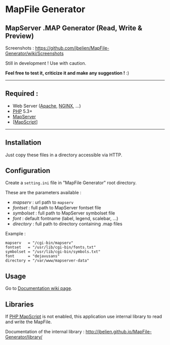 # MapFile Generator
## MapServer .MAP Generator (Read, Write & Preview)

Screenshots : <https://github.com/jbelien/MapFile-Generator/wiki/Screenshots>

Still in development ! Use with caution.

**Feel free to test it, criticize it and make any suggestion !** :)

--------------------------------------------------

## Required :

* Web Server ([Apache](http://httpd.apache.org/), [NGINX](http://nginx.org/), ...)
* [PHP](http://php.net/) 5.3+
* [MapServer](http://mapserver.org/)
* [[MapScript](http://www.mapserver.org/mapscript/index.html)]

--------------------------------------------------

## Installation

Just copy these files in a directory accessible via HTTP.

## Configuration

Create a `setting.ini` file in "MapFile Generator" root directory.

These are the parameters available :

* *mapserv* : url path to `mapserv`
* *fontset* : full path to MapServer fontset file
* *symbolset* : full path to MapServer symbolset file
* *font* : default fontname (label, legend, scalebar, ...)
* *directory* : full path to directory containing .map files

Example :

    mapserv   = "/cgi-bin/mapserv"
    fontset   = "/usr/lib/cgi-bin/fonts.txt"
    symbolset = "/usr/lib/cgi-bin/symbols.txt"
    font      = "dejavusans"
    directory = "/var/www/mapserver-data"

## Usage

Go to [Documentation wiki page](https://github.com/jbelien/MapFile-Generator/wiki/Documentation).

## Libraries

If [PHP MapScript](http://www.mapserver.org/mapscript/index.html) is not enabled, this application use internal library to read and write the MapFile.

Documentation of the internal library : <http://jbelien.github.io/MapFile-Generator/library/>
